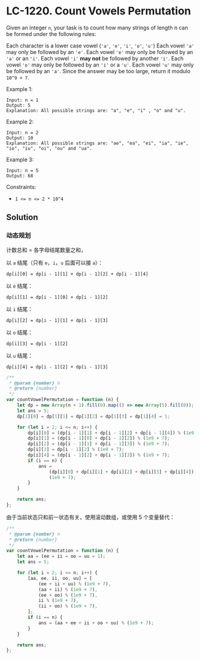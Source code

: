 # LC-1220. Count Vowels Permutation

Given an integer `n`, your task is to count how many strings of length n can be formed under the following rules:

Each character is a lower case vowel (`'a'`, `'e'`, `'i'`, `'o'`, `'u'`)
Each vowel `'a'` may only be followed by an `'e'`.
Each vowel `'e'` may only be followed by an `'a'` or an `'i'`.
Each vowel `'i'` **may not** be followed by another `'i'`.
Each vowel `'o'` may only be followed by an `'i'` or a `'u'`.
Each vowel `'u'` may only be followed by an `'a'`.
Since the answer may be too large, return it modulo `10^9 + 7`.

Example 1:

```
Input: n = 1
Output: 5
Explanation: All possible strings are: "a", "e", "i" , "o" and "u".
```

Example 2:

```
Input: n = 2
Output: 10
Explanation: All possible strings are: "ae", "ea", "ei", "ia", "ie", "io", "iu", "oi", "ou" and "ua".
```

Example 3:

```
Input: n = 5
Output: 68
```

Constraints:

-   `1 <= n <= 2 * 10^4`

## Solution

### 动态规划

计数总和 = 各字母结尾数量之和，

以 `a` 结尾（只有 `e`，`i`，`u` 后面可以接 `a`）：

`dp[i][0] = dp[i - 1][1] + dp[i - 1][2] + dp[i - 1][4]`

以 `e` 结尾：

`dp[i][1] = dp[i - 1][0] + dp[i - 1][2]`

以 `i` 结尾：

`dp[i][2] = dp[i - 1][1] + dp[i - 1][3]`

以 `o` 结尾：

`dp[i][3] = dp[i - 1][2]`

以 `u` 结尾：

`dp[i][4] = dp[i - 1][2] + dp[i - 1][3]`

```javascript
/**
 * @param {number} n
 * @return {number}
 */
var countVowelPermutation = function (n) {
    let dp = new Array(n + 1).fill(0).map(() => new Array(5).fill(0));
    let ans = 5;
    dp[1][0] = dp[1][1] = dp[1][2] = dp[1][3] = dp[1][4] = 1;

    for (let i = 2; i <= n; i++) {
        dp[i][0] = (dp[i - 1][1] + dp[i - 1][2] + dp[i - 1][4]) % (1e9 + 7);
        dp[i][1] = (dp[i - 1][0] + dp[i - 1][2]) % (1e9 + 7);
        dp[i][2] = (dp[i - 1][1] + dp[i - 1][3]) % (1e9 + 7);
        dp[i][3] = dp[i - 1][2] % (1e9 + 7);
        dp[i][4] = (dp[i - 1][2] + dp[i - 1][3]) % (1e9 + 7);
        if (i == n) {
            ans =
                (dp[i][0] + dp[i][1] + dp[i][2] + dp[i][3] + dp[i][4]) %
                (1e9 + 7);
        }
    }

    return ans;
};
```

由于当前状态只和前一状态有关，使用滚动数组，或使用 5 个变量替代：

```javascript
/**
 * @param {number} n
 * @return {number}
 */
var countVowelPermutation = function (n) {
    let aa = (ee = ii = oo = uu = 1);
    let ans = 5;

    for (let i = 2; i <= n; i++) {
        [aa, ee, ii, oo, uu] = [
            (ee + ii + uu) % (1e9 + 7),
            (aa + ii) % (1e9 + 7),
            (ee + oo) % (1e9 + 7),
            ii % (1e9 + 7),
            (ii + oo) % (1e9 + 7),
        ];
        if (i == n) {
            ans = (aa + ee + ii + oo + uu) % (1e9 + 7);
        }
    }

    return ans;
};
```
